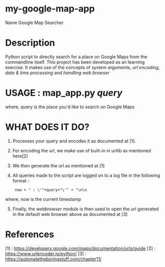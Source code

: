 # my-google-map-app
Naive Google Map Searcher

# Description
Python script to directly search for a place on Google Maps from the commandline itself. This project has been developed as an learning exercise. It makes use of the concepts of *system arguments*, *url encoding*, *date & time processing* and *handling web browser*

# USAGE : map_app.py _query_

where, query is the place you'd like to search on Google Maps

# WHAT DOES IT DO?

1. Processes your query and encodes it as documented at [1].

2. For encoding the url, we make use of built-in in urllib as mentioned here[2]

3. We then generate the url as mentioned at [1]

4. All queries made to the script are logged on to a log file in the following format - 

        now + " : \'"+query+"\'" + "\n\n

where, *now* is the current timestamp

5. Finally, the *webbrowser* module is then used to open the url generated in the default web browser above as documented at [3]

# References

[1] : https://developers.google.com/maps/documentation/urls/guide
[2] : https://www.urlencoder.io/python/
[3] : https://automatetheboringstuff.com/chapter11/
